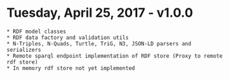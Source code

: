 Tuesday, April 25, 2017 - v1.0.0
=================================
	* RDF model classes
	* RDF data factory and validation utils
	* N-Triples, N-Quads, Turtle, TriG, N3, JSON-LD parsers and serializers
	* Remote sparql endpoint implementation of RDF store (Proxy to remote rdf store)
	* In memory rdf store not yet implemented